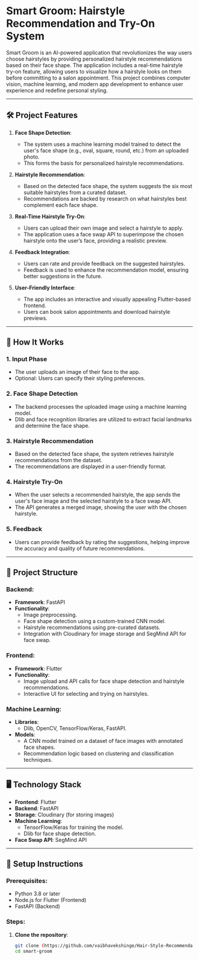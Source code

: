 # Smart Groom: Hairstyle Recommendation and Try-On System

Smart Groom is an AI-powered application that revolutionizes the way users choose hairstyles by providing personalized hairstyle recommendations based on their face shape. The application includes a real-time hairstyle try-on feature, allowing users to visualize how a hairstyle looks on them before committing to a salon appointment. This project combines computer vision, machine learning, and modern app development to enhance user experience and redefine personal styling.

---

## 🛠️ **Project Features**

1. **Face Shape Detection**:
   - The system uses a machine learning model trained to detect the user's face shape (e.g., oval, square, round, etc.) from an uploaded photo.
   - This forms the basis for personalized hairstyle recommendations.

2. **Hairstyle Recommendation**:
   - Based on the detected face shape, the system suggests the six most suitable hairstyles from a curated dataset.
   - Recommendations are backed by research on what hairstyles best complement each face shape.

3. **Real-Time Hairstyle Try-On**:
   - Users can upload their own image and select a hairstyle to apply.
   - The application uses a face swap API to superimpose the chosen hairstyle onto the user’s face, providing a realistic preview.

4. **Feedback Integration**:
   - Users can rate and provide feedback on the suggested hairstyles.
   - Feedback is used to enhance the recommendation model, ensuring better suggestions in the future.

5. **User-Friendly Interface**:
   - The app includes an interactive and visually appealing Flutter-based frontend.
   - Users can book salon appointments and download hairstyle previews.

---

## 🚀 **How It Works**

### **1. Input Phase**
   - The user uploads an image of their face to the app.
   - Optional: Users can specify their styling preferences.

### **2. Face Shape Detection**
   - The backend processes the uploaded image using a machine learning model.
   - Dlib and face recognition libraries are utilized to extract facial landmarks and determine the face shape.

### **3. Hairstyle Recommendation**
   - Based on the detected face shape, the system retrieves hairstyle recommendations from the dataset.
   - The recommendations are displayed in a user-friendly format.

### **4. Hairstyle Try-On**
   - When the user selects a recommended hairstyle, the app sends the user's face image and the selected hairstyle to a face swap API.
   - The API generates a merged image, showing the user with the chosen hairstyle.

### **5. Feedback**
   - Users can provide feedback by rating the suggestions, helping improve the accuracy and quality of future recommendations.

---

## 📁 **Project Structure**

### Backend:
- **Framework**: FastAPI
- **Functionality**:
  - Image preprocessing.
  - Face shape detection using a custom-trained CNN model.
  - Hairstyle recommendations using pre-curated datasets.
  - Integration with Cloudinary for image storage and SegMind API for face swap.

### Frontend:
- **Framework**: Flutter
- **Functionality**:
  - Image upload and API calls for face shape detection and hairstyle recommendations.
  - Interactive UI for selecting and trying on hairstyles.

### Machine Learning:
- **Libraries**:
  - Dlib, OpenCV, TensorFlow/Keras, FastAPI.
- **Models**:
  - A CNN model trained on a dataset of face images with annotated face shapes.
  - Recommendation logic based on clustering and classification techniques.

---

## 🖥️ **Technology Stack**

- **Frontend**: Flutter
- **Backend**: FastAPI
- **Storage**: Cloudinary (for storing images)
- **Machine Learning**:
  - TensorFlow/Keras for training the model.
  - Dlib for face shape detection.
- **Face Swap API**: SegMind API

---

## 🔧 **Setup Instructions**

### Prerequisites:
- Python 3.8 or later
- Node.js for Flutter (Frontend)
- FastAPI (Backend)

### Steps:
1. **Clone the repository**:
   ```bash
   git clone (https://github.com/vaibhavekshinge/Hair-Style-Recommendation---Final-Year-Project.git)
   cd smart-groom
